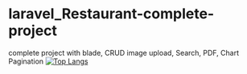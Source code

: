 # laravel_Restaurant-complete-project
complete project with blade, CRUD image upload, Search, PDF, Chart Pagination 
[![Top Langs](https://github-readme-stats.vercel.app/api/top-langs/?username=anuraghazra)](https://github.com/anuraghazra/github-readme-stats)
